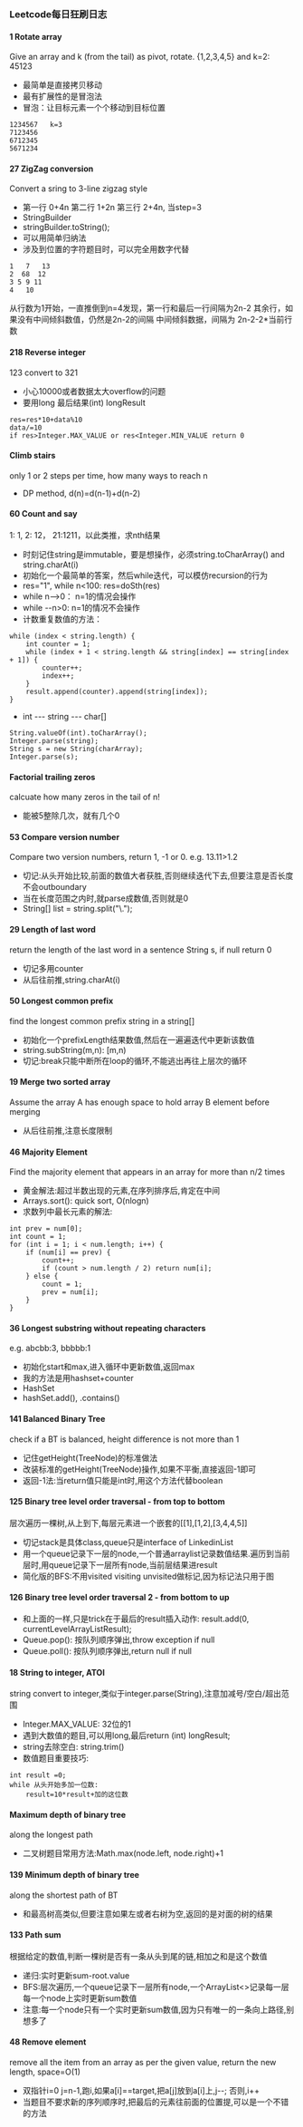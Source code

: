 ### Leetcode每日狂刷日志

#### 1 Rotate array  
Give an array and k (from the tail) as pivot, rotate. {1,2,3,4,5} and k=2: 45123
- 最简单是直接拷贝移动
- 最有扩展性的是冒泡法
- 冒泡：让目标元素一个个移动到目标位置

```
1234567   k=3
7123456
6712345
5671234
```

#### 27 ZigZag conversion  
Convert a sring to 3-line zigzag style 
- 第一行 0+4n 第二行 1+2n 第三行 2+4n, 当step=3
- StringBuilder
- stringBuilder.toString();
- 可以用简单归纳法
- 涉及到位置的字符题目时，可以完全用数字代替
```
1   7   13
2  68  12
3 5 9 11
4   10
```

从行数为1开始，一直推倒到n=4发现，第一行和最后一行间隔为2n-2
其余行，如果没有中间倾斜数值，仍然是2n-2的间隔
中间倾斜数据，间隔为 2n-2-2*当前行数


#### 218 Reverse integer 
123 convert to 321 
- 小心10000或者数据太大overflow的问题
- 要用long 最后结果(int) longResult
```
res=res*10+data%10
data/=10
if res>Integer.MAX_VALUE or res<Integer.MIN_VALUE return 0
```

#### Climb stairs 
only 1 or 2 steps per time, how many ways to reach n
- DP method, d(n)=d(n-1)+d(n-2)

#### 60 Count and say
1: 1, 2: 12， 21:1211，以此类推，求nth结果
- 时刻记住string是immutable，要是想操作，必须string.toCharArray() and string.charAt(i)
- 初始化一个最简单的答案，然后while迭代，可以模仿recursion的行为
- res="1", while n<100: res=doSth(res)
- while n-->0： n=1的情况会操作
- while --n>0: n=1的情况不会操作
- 计数重复数值的方法：
```
while (index < string.length) {
	int counter = 1;
	while (index + 1 < string.length && string[index] == string[index + 1]) {
		counter++;
		index++;
	}
	result.append(counter).append(string[index]);
}
```

- int --- string --- char[]
```
String.valueOf(int).toCharArray();
Integer.parse(string);
String s = new String(charArray);
Integer.parse(s);
```

#### Factorial trailing zeros
calcuate how many zeros in the tail of n!
- 能被5整除几次，就有几个0

#### 53 Compare version number
Compare two version numbers, return 1, -1 or 0. e.g. 13.11>1.2
- 切记:从头开始比较,前面的数值大者获胜,否则继续迭代下去,但要注意是否长度不会outboundary
- 当在长度范围之内时,就parse成数值,否则就是0
- String[] list = string.split("\\.");

#### 29 Length of last word
return the length of the last word in a sentence String s, if null return 0
- 切记多用counter
- 从后往前推,string.charAt(i)

#### 50 Longest common prefix
find the longest common prefix string in a string[]
- 初始化一个prefixLength结果数值,然后在一遍遍迭代中更新该数值
- string.subString(m,n): [m,n)
- 切记:break只能中断所在loop的循环,不能逃出再往上层次的循环

#### 19 Merge two sorted array
Assume the array A has enough space to hold array B element before merging
- 从后往前推,注意长度限制

#### 46 Majority Element
Find the majority element that appears in an array for more than n/2 times
- 黄金解法:超过半数出现的元素,在序列排序后,肯定在中间
- Arrays.sort(): quick sort, O(nlogn)
- 求数列中最长元素的解法:

```
int prev = num[0];
int count = 1;
for (int i = 1; i < num.length; i++) {
    if (num[i] == prev) {
        count++;
        if (count > num.length / 2) return num[i];
    } else {
        count = 1;
        prev = num[i];
    }
}
```

#### 36 Longest substring without repeating characters
e.g. abcbb:3, bbbbb:1
- 初始化start和max,进入循环中更新数值,返回max
- 我的方法是用hashset+counter
- HashSet<Character>
- hashSet.add(), .contains()


#### 141 Balanced Binary Tree 
check if a BT is balanced, height difference is not more than 1 
- 记住getHeight(TreeNode)的标准做法
- 改装标准的getHeight(TreeNode)操作,如果不平衡,直接返回-1即可
- 返回-1法:当return值只能是int时,用这个方法代替boolean 

#### 125 Binary tree level order traversal - from top to bottom 
层次遍历一棵树,从上到下,每层元素进一个嵌套的[[1],[1,2],[3,4,4,5]]
- 切记stack是具体class,queue只是interface of LinkedinList
- 用一个queue记录下一层的node,一个普通arraylist记录数值结果.遍历到当前层时,用queue记录下一层所有node,当前层结果进result
- 简化版的BFS:不用visited visiting unvisited做标记,因为标记法只用于图

#### 126 Binary tree level order traversal 2 - from bottom to up 
- 和上面的一样,只是trick在于最后的result插入动作: result.add(0, currentLevelArrayListResult);
- Queue.pop(): 按队列顺序弹出,throw exception if null
- Queue.poll(): 按队列顺序弹出,return null if null


#### 18 String to integer, ATOI
string convert to integer,类似于integer.parse(String),注意加减号/空白/超出范围
- Integer.MAX_VALUE: 32位的1
- 遇到大数值的题目,可以用long,最后return (int) longResult;
- string去除空白: string.trim()
- 数值题目重要技巧:
```
int result =0;
while 从头开始多加一位数:
    result=10*result+加的这位数
```

#### Maximum depth of binary tree
along the longest path 
- 二叉树题目常用方法:Math.max(node.left, node.right)+1

#### 139 Minimum depth of binary tree
along the shortest path of BT 
- 和最高树高类似,但要注意如果左或者右树为空,返回的是对面的树的结果

#### 133 Path sum 
根据给定的数值,判断一棵树是否有一条从头到尾的链,相加之和是这个数值
- 递归:实时更新sum-root.value
- BFS:层次遍历,一个queue记录下一层所有node,一个ArrayList<>记录每一层每一个node上实时更新sum数值
- 注意:每一个node只有一个实时更新sum数值,因为只有唯一的一条向上路径,别想多了

#### 48 Remove element 
remove all the item from an array as per the given value, return the new length, space=O(1) 
- 双指针i=0 j=n-1,跑i,如果a[i]==target,把a[j]放到a[i]上,j--; 否则,i++
- 当题目不要求新的序列顺序时,把最后的元素往前面的位置提,可以是一个不错的方法




















